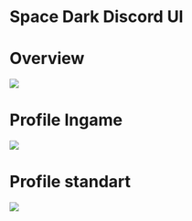 # Space Dark Discord UI

# Overview
<img src="https://cdn.discordapp.com/attachments/663854391601659925/715785026175893544/unknown.png">

# Profile Ingame
<img src="https://cdn.discordapp.com/attachments/663854391601659925/715785507984113724/unknown.png">

# Profile standart
<img src="https://cdn.discordapp.com/attachments/663854391601659925/715785917779935253/unknown.png">

